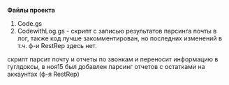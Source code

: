 **Файлы проекта**  
1. Code.gs  
2. CodewithLog.gs - скрипт с записью результатов парсинга почты в лог, также код лучше закомментирован, но последних изменений в т.ч. ф-и RestRep здесь нет. 

скрипт парсит почту и отчеты по звонкам и переносит информацию в гуглдоксы, 
в ноя15 был добавлен парсинг отчетов с остатками на аккаунтах (ф-я RestRep)

